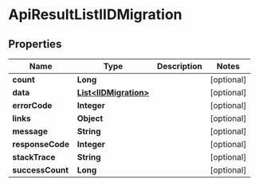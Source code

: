 
# ApiResultListIIDMigration

## Properties
Name | Type | Description | Notes
------------ | ------------- | ------------- | -------------
**count** | **Long** |  |  [optional]
**data** | [**List&lt;IIDMigration&gt;**](IIDMigration.md) |  |  [optional]
**errorCode** | **Integer** |  |  [optional]
**links** | **Object** |  |  [optional]
**message** | **String** |  |  [optional]
**responseCode** | **Integer** |  |  [optional]
**stackTrace** | **String** |  |  [optional]
**successCount** | **Long** |  |  [optional]



